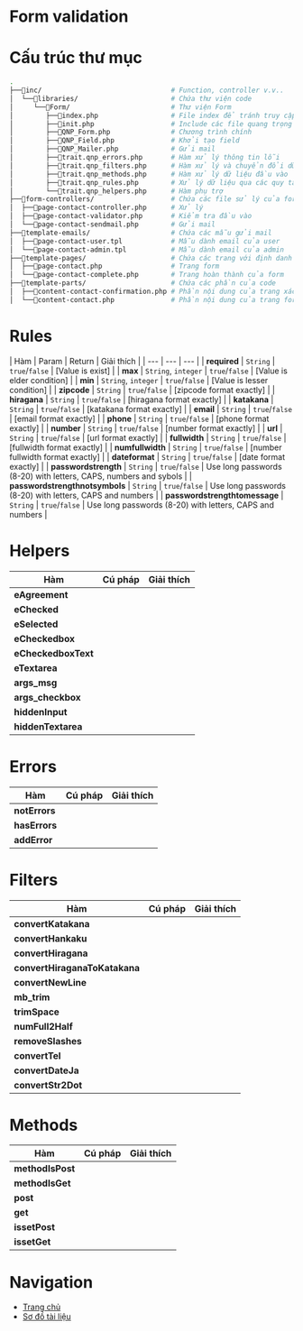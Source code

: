 # Form validation

# Cấu trúc thư mục
```bash
.
├──📁inc/                                # Function, controller v.v..
│  └──📁libraries/                       # Chứa thư viện code
│     └──📁Form/                         # Thư viện Form
│        ├──📝index.php                  # File index để tránh truy cập trực tiếp
│        ├──📝init.php                   # Include các file quang trọng
│        ├──📝QNP_Form.php               # Chương trình chính
│        ├──📝QNP_Field.php              # Khởi tạo field
│        ├──📝QNP_Mailer.php             # Gửi mail
│        ├──📝trait.qnp_errors.php       # Hàm xử lý thông tin lỗi
│        ├──📝trait.qnp_filters.php      # Hàm xử lý và chuyển đổi dữ liệu
│        ├──📝trait.qnp_methods.php      # Hàm xử lý dữ liệu đầu vào
│        ├──📝trait.qnp_rules.php        # Xử lý dữ liệu qua các quy tắc định trước
│        └──📝trait.qnp_helpers.php      # Hàm phụ trợ
├──📁form-controllers/                   # Chứa các file sử lý của form
│  ├──📝page-contact-controller.php      # Xử lý
│  ├──📝page-contact-validator.php       # Kiểm tra đầu vào
│  └──📝page-contact-sendmail.php        # Gửi mail
├──📁template-emails/                    # Chứa các mẫu gửi mail
│  ├──📝page-contact-user.tpl            # Mẫu dành email của user
│  └──📝page-contact-admin.tpl           # Mẫu dành email của admin
├──📁template-pages/                     # Chứa các trang với định danh là slug
│  ├──📝page-contact.php                 # Trang form
│  └──📝page-contact-complete.php        # Trang hoàn thành của form
├──📁template-parts/                     # Chứa các phần của code
│  ├──📝content-contact-confirmation.php # Phần nội dung của trang xác nhận
│  └──📝content-contact.php              # Phần nội dung của trang form
```

# Rules

| Hàm | Param | Return | Giải thích |
| --- | --- | --- |
| **required** | `String` | `true`/`false` | [Value is exist] |
| **max** | `String`, `integer` | `true`/`false` | [Value is elder condition] |
| **min** | `String`, `integer` | `true`/`false` | [Value is lesser condition] |
| **zipcode** | `String` | `true`/`false` | [zipcode format exactly] |
| **hiragana** | `String` | `true`/`false` | [hiragana format exactly] |
| **katakana** | `String` | `true`/`false` | [katakana format exactly] |
| **email** | `String` | `true`/`false` | [email format exactly] |
| **phone** | `String` | `true`/`false` | [phone format exactly] |
| **number** | `String` | `true`/`false` | [number format exactly] |
| **url** | `String` | `true`/`false` | [url format exactly] |
| **fullwidth** | `String` | `true`/`false` | [fullwidth format exactly] |
| **numfullwidth** | `String` | `true`/`false` | [number fullwidth format exactly] |
| **dateformat** | `String` | `true`/`false` | [date format exactly] |
| **passwordstrength** | `String` | `true`/`false` | Use long passwords (8-20) with letters, CAPS, numbers and sybols |
| **passwordstrengthnotsymbols** | `String` | `true`/`false` | Use long passwords (8-20) with letters, CAPS and numbers |
| **passwordstrengthtomessage** | `String` | `true`/`false` | Use long passwords (8-20) with letters, CAPS and numbers |

# Helpers

| Hàm | Cú pháp | Giải thích |
| --- | --- | --- |
| **eAgreement** | | |
| **eChecked** | | |
| **eSelected** | | |
| **eCheckedbox** | | |
| **eCheckedboxText** | | |
| **eTextarea** | | |
| **args_msg** | | |
| **args_checkbox** | | |
| **hiddenInput** | | |
| **hiddenTextarea** | | |

# Errors

| Hàm | Cú pháp | Giải thích |
| --- | --- | --- |
| **notErrors** | | |
| **hasErrors** | | |
| **addError** | | |

# Filters

| Hàm | Cú pháp | Giải thích |
| --- | --- | --- |
| **convertKatakana** | | |
| **convertHankaku** | | |
| **convertHiragana** | | |
| **convertHiraganaToKatakana** | | |
| **convertNewLine** | | |
| **mb_trim** | | |
| **trimSpace** | | |
| **numFull2Half** | | |
| **removeSlashes** | | |
| **convertTel** | | |
| **convertDateJa** | | |
| **convertStr2Dot** | | |

# Methods

| Hàm | Cú pháp | Giải thích |
| --- | --- | --- |
| **methodIsPost** | | |
| **methodIsGet** | | |
| **post** | | |
| **get** | | |
| **issetPost** | | |
| **issetGet** | | |

# Navigation

- [Trang chủ](https://phuquang.github.io/themestandard/)
- [Sơ đồ tài liệu](https://phuquang.github.io/themestandard/sitemap)
